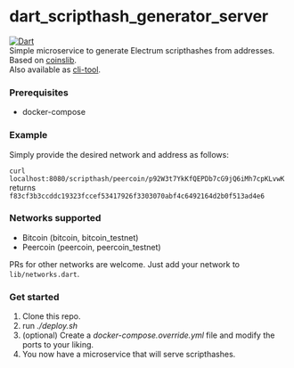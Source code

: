 # dart_scripthash_generator_server
[![Dart](https://github.com/willyfromtheblock/dart_scripthash_generator_server/actions/workflows/dart.yaml/badge.svg)](https://github.com/willyfromtheblock/dart_scripthash_generator_server/actions/workflows/dart.yaml)  
Simple microservice to generate Electrum scripthashes from addresses.
Based on [coinslib](https://github.com/Vesta-wallet/coinslib/ "coinslib").  
Also available as [cli-tool](https://github.com/willyfromtheblock/dart_scripthash_generator "cli-tool").

### Prerequisites
- docker-compose

### Example
Simply provide the desired network and address as follows:

`curl localhost:8080/scripthash/peercoin/p92W3t7YkKfQEPDb7cG9jQ6iMh7cpKLvwK`  
returns  
`f83cf3b3ccddc19323fccef53417926f3303070abf4c6492164d2b0f513ad4e6`
### Networks supported
- Bitcoin (bitcoin, bitcoin_testnet)
- Peercoin (peercoin, peercoin_testnet)

PRs for other networks are welcome. Just add your network to `lib/networks.dart`.

### Get started
1. Clone this repo.
2. run *./deploy.sh*
3. (optional) Create a *docker-compose.override.yml* file and modify the ports to your liking.  
4. You now have a microservice that will serve scripthashes. 
